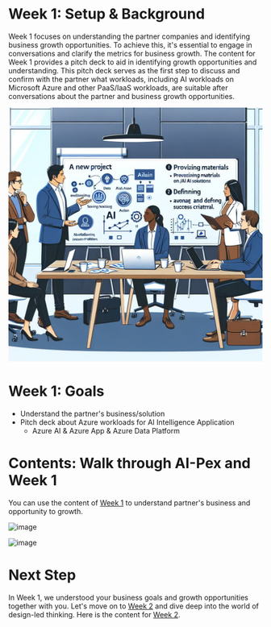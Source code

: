 # Week 1: Setup & Background
Week 1 focuses on understanding the partner companies and identifying business growth opportunities. To achieve this, it's essential to engage in conversations and clarify the metrics for business growth. The content for Week 1 provides a pitch deck to aid in identifying growth opportunities and understanding. This pitch deck serves as the first step to discuss and confirm with the partner what workloads, including AI workloads on Microsoft Azure and other PaaS/IaaS workloads, are suitable after conversations about the partner and business growth opportunities.  

![alt text](image.png)

# Week 1: Goals
- Understand the partner's business/solution
- Pitch deck about Azure workloads for AI Intelligence Application
  - Azure AI & Azure App & Azure Data Platform

# Contents: Walk through AI-Pex and Week 1
You can use the content of [Week 1](https://github.com/MamoruKuroda/AI-Pex-for-ISV-Partners/blob/7a6c82eaa82c48d917b289d4c5543622cbe7e852/Week1/AI-Pex%20-%20Week%201.pdf) to understand partner's business and opportunity to growth.

![image](https://github.com/user-attachments/assets/fe6316c0-948c-4f41-aa60-1ba951d76288)

![image](https://github.com/user-attachments/assets/53d0810d-a839-4b97-999d-5973d3d8c5a9)


# Next Step
In Week 1, we understood your business goals and growth opportunities together with you. Let's move on to [Week 2](https://github.com/microsoft/AI-Pex-for-ISV-Partners/blob/bdae35ee2e36f787aeb5c0bf794586ac335016bb/Week2/Readme.md) and dive deep into the world of design-led thinking. Here is the content for [Week 2](https://github.com/microsoft/AI-Pex-for-ISV-Partners/blob/bdae35ee2e36f787aeb5c0bf794586ac335016bb/Week2/Readme.md).

